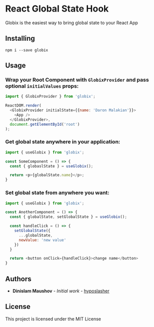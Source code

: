 # React Global State Hook

Globix is the easiest way to bring global state to your React App

## Installing
```
npm i --save globix
```

## Usage

### Wrap your Root Component with `GlobixProvider` and pass optional `initialValues` props:
```javascript
import { GlobixProvider } from 'globix';

ReactDOM.render(
  <GlobixProvider initialState={{name: 'Daron Malakian'}}>
    <App />
  </GlobixProvider>,
  document.getElementById('root')
);
```

### Get global state anywhere in your application:
```javascript
import { useGlobix } from 'globix';

const SomeComponent = () => {
  const { globaslState } = useGlobix();

  return <p>{globalState.name}</p>;
}
```

### Set global state from anywhere you want:
```javascript
import { useGlobix } from 'globix';

const AnotherComponent = () => {
  const { globalState, setGlobalState } = useGlobix();

  const handleClick = () => {
    setGlobalState({
      ...globalState,
      newValue: 'new value'
    })
  }

  return <button onClick={handleClick}>change name</button>
}
```

## Authors

* **Dinislam Maushov** - *Initial work* - [hyposlasher](https://github.com/hyposlasher)

## License

This project is licensed under the MIT License
